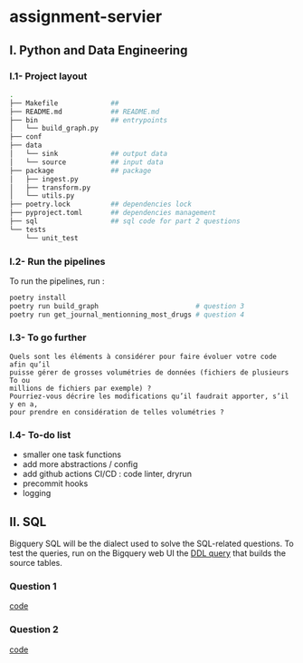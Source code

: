 # assignment-servier

## I. Python and Data Engineering

### I.1- Project layout

```bash
.
├── Makefile             ##  
├── README.md            ## README.md
├── bin                  ## entrypoints
│   └── build_graph.py
├── conf
├── data
│   └── sink             ## output data
│   └── source           ## input data
├── package              ## package
│   ├── ingest.py
│   ├── transform.py
│   └── utils.py
├── poetry.lock          ## dependencies lock
├── pyproject.toml       ## dependencies management
├── sql                  ## sql code for part 2 questions  
└── tests
    └── unit_test
```

### I.2- Run the pipelines

To run the pipelines, run :

```bash
poetry install
poetry run build_graph                        # question 3
poetry run get_journal_mentionning_most_drugs # question 4
```

### I.3- To go further

```text
Quels sont les éléments à considérer pour faire évoluer votre code afin qu’il 
puisse gérer de grosses volumétries de données (fichiers de plusieurs To ou
millions de fichiers par exemple) ?
Pourriez-vous décrire les modifications qu’il faudrait apporter, s’il y en a, 
pour prendre en considération de telles volumétries ?
```

### I.4- To-do list

- smaller one task functions
- add more abstractions / config
- add github actions CI/CD : code linter, dryrun
- precommit hooks
- logging

### 

## II. SQL

Bigquery SQL will be the dialect used to solve the SQL-related questions.
To test the queries, run on the Bigquery web UI the [DDL query](sql/init.sql) that builds the source tables.

### Question 1

[code](sql/q1.sql)

### Question 2

[code](sql/q2.sql)
